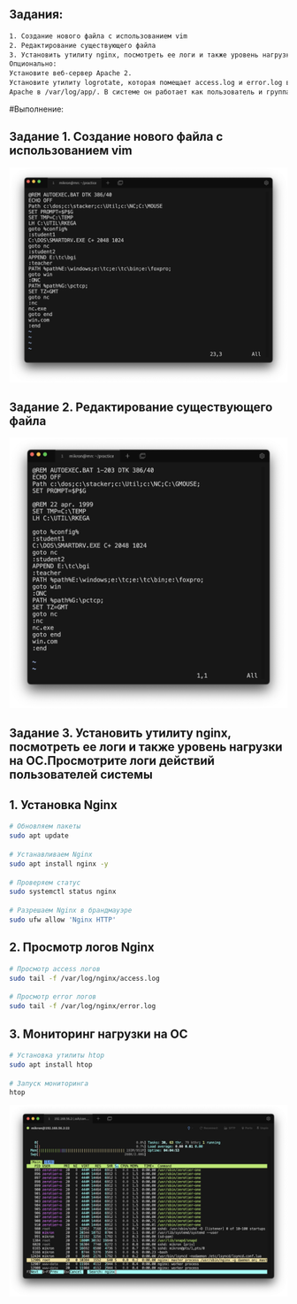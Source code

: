 ## Задания:

```bash
1. Создание нового файла с использованием vim
2. Редактирование существующего файла
3. Установить утилиту nginx, посмотреть ее логи и также уровень нагрузки на ОС. Просмотрите логи действий пользователей системы. 
Опционально: 
Установите веб-сервер Apache 2.
Установите утилиту logrotate, которая помещает access.log и error.log веб-сервера
Apache в /var/log/app/. В системе он работает как пользователь и группа www-data
```

#Выполнение:

## Задание 1. Создание нового файла с использованием vim

![alt text](/Homework_Lesson9_UNIX_UTILITES_2/img/1.png)

## Задание 2. Редактирование существующего файла

![alt text](/Homework_Lesson9_UNIX_UTILITES_2/img/2.png)

## Задание 3. Установить утилиту nginx, посмотреть ее логи и также уровень нагрузки на ОС.Просмотрите логи действий пользователей системы


## 1. Установка Nginx

```bash
# Обновляем пакеты
sudo apt update

# Устанавливаем Nginx
sudo apt install nginx -y

# Проверяем статус
sudo systemctl status nginx

# Разрешаем Nginx в брандмауэре
sudo ufw allow 'Nginx HTTP'
```

## 2. Просмотр логов Nginx

```bash
# Просмотр access логов
sudo tail -f /var/log/nginx/access.log

# Просмотр error логов
sudo tail -f /var/log/nginx/error.log
```

## 3. Мониторинг нагрузки на ОС

```bash
# Установка утилиты htop
sudo apt install htop

# Запуск мониторинга
htop

```

![alt text](/Homework_Lesson9_UNIX_UTILITES_2/img/3.png)



